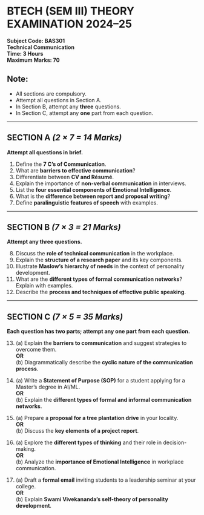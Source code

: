 # BTECH (SEM III) THEORY EXAMINATION 2024–25  
**Subject Code: BAS301**  
**Technical Communication**  
**Time: 3 Hours**  
**Maximum Marks: 70**  

## **Note:**  
- All sections are compulsory.  
- Attempt all questions in Section A.  
- In Section B, attempt any **three** questions.  
- In Section C, attempt any **one** part from each question.  

---

## **SECTION A** *(2 × 7 = 14 Marks)*  
**Attempt all questions in brief.**  

1. Define the **7 C’s of Communication**.  
2. What are **barriers to effective communication**?  
3. Differentiate between **CV and Résumé**.  
4. Explain the importance of **non-verbal communication** in interviews.  
5. List the **four essential components of Emotional Intelligence**.  
6. What is the **difference between report and proposal writing**?  
7. Define **paralinguistic features of speech** with examples.  

---

## **SECTION B** *(7 × 3 = 21 Marks)*  
**Attempt any three questions.**  

8. Discuss the **role of technical communication** in the workplace.  
9. Explain the **structure of a research paper** and its key components.  
10. Illustrate **Maslow’s hierarchy of needs** in the context of personality development.  
11. What are the **different types of formal communication networks**? Explain with examples.  
12. Describe the **process and techniques of effective public speaking**.  

---

## **SECTION C** *(7 × 5 = 35 Marks)*  
**Each question has two parts; attempt any one part from each question.**  

13. (a) Explain the **barriers to communication** and suggest strategies to overcome them.  
   **OR**  
   (b) Diagrammatically describe the **cyclic nature of the communication process**.  

14. (a) Write a **Statement of Purpose (SOP)** for a student applying for a Master’s degree in AI/ML.  
   **OR**  
   (b) Explain the **different types of formal and informal communication networks**.  

15. (a) Prepare a **proposal for a tree plantation drive** in your locality.  
   **OR**  
   (b) Discuss the **key elements of a project report**.  

16. (a) Explore the **different types of thinking** and their role in decision-making.  
   **OR**  
   (b) Analyze the **importance of Emotional Intelligence** in workplace communication.  

17. (a) Draft a **formal email** inviting students to a leadership seminar at your college.  
   **OR**  
   (b) Explain **Swami Vivekananda’s self-theory of personality development**.  
